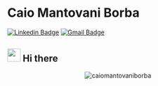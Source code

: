# Caio Mantovani Borba
[![Linkedin Badge](https://img.shields.io/badge/-CaioMantovaniBorba-blue?style=flat-square&logo=Linkedin&logoColor=white&link=https://br.linkedin.com/in/caio-vin%C3%ADcius-mantovani-borba-762746b9)](https://br.linkedin.com/in/caio-vin%C3%ADcius-mantovani-borba-762746b9) 
[![Gmail Badge](https://img.shields.io/badge/-caiovmborba@gmail.com-c14438?style=flat-square&logo=Gmail&logoColor=white&link=mailto:caiovmborba@gmail.com)](mailto:fhugoduarte@gmail.com)

## <img src="https://media.giphy.com/media/hvRJCLFzcasrR4ia7z/giphy.gif" width="30px"> Hi there

<p align="center"> <img src="https://github-readme-stats.vercel.app/api?username=caiomantovaniborba&show_icons=true" alt="caiomantovaniborba" /> </p>

